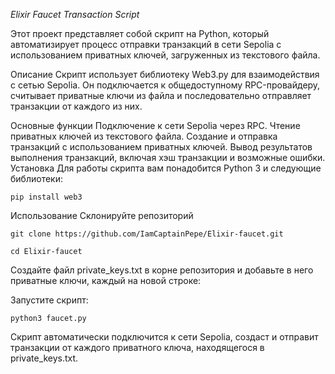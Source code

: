 *Elixir Faucet Transaction Script*

Этот проект представляет собой скрипт на Python, который автоматизирует процесс отправки транзакций в сети Sepolia с использованием приватных ключей, загруженных из текстового файла.



Описание
Скрипт использует библиотеку Web3.py для взаимодействия с сетью Sepolia. Он подключается к общедоступному RPC-провайдеру, считывает приватные ключи из файла и последовательно отправляет транзакции от каждого из них.



Основные функции
Подключение к сети Sepolia через RPC.
Чтение приватных ключей из текстового файла.
Создание и отправка транзакций с использованием приватных ключей.
Вывод результатов выполнения транзакций, включая хэш транзакции и возможные ошибки.
Установка
Для работы скрипта вам понадобится Python 3 и следующие библиотеки:

`
pip install web3
`

Использование
Склонируйте репозиторий

`
git clone https://github.com/IamCaptainPepe/Elixir-faucet.git
`

`
cd Elixir-faucet
`


Создайте файл private_keys.txt в корне репозитория и добавьте в него приватные ключи, каждый на новой строке:

Запустите скрипт:

`
python3 faucet.py
`


Скрипт автоматически подключится к сети Sepolia, создаст и отправит транзакции от каждого приватного ключа, находящегося в private_keys.txt.


